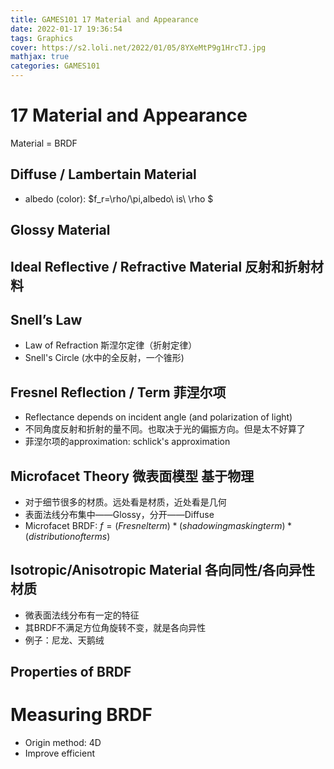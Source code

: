 ```yaml
---
title: GAMES101 17 Material and Appearance
date: 2022-01-17 19:36:54
tags: Graphics 
cover: https://s2.loli.net/2022/01/05/8YXeMtP9g1HrcTJ.jpg
mathjax: true
categories: GAMES101
---
```

# 17 Material and Appearance
Material = BRDF
## Diffuse / Lambertain Material
- albedo (color): $f_r=\rho/\pi,albedo\ is\ \rho $
## Glossy Material
## Ideal Reflective / Refractive Material 反射和折射材料
## Snell’s Law 
- Law of Refraction 斯涅尔定律（折射定律）
- Snell's Circle (水中的全反射，一个锥形)
## Fresnel Reflection / Term 菲涅尔项
- Reflectance depends on incident angle (and polarization of light)
- 不同角度反射和折射的量不同。也取决于光的偏振方向。但是太不好算了
- 菲涅尔项的approximation: schlick's approximation
## Microfacet Theory 微表面模型 基于物理
- 对于细节很多的材质。远处看是材质，近处看是几何
- 表面法线分布集中——Glossy，分开——Diffuse
- Microfacet BRDF: $f=(Fresnel term)*(shadowing masking term)*(distribution of terms)$
## Isotropic/Anisotropic Material 各向同性/各向异性材质
- 微表面法线分布有一定的特征
- 其BRDF不满足方位角旋转不变，就是各向异性
- 例子：尼龙、天鹅绒
## Properties of BRDF
# Measuring BRDF
- Origin method: 4D
- Improve efficient 
